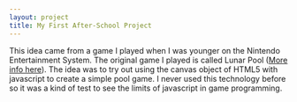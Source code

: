 ```yaml
---
layout: project
title: My First After-School Project
---
```


This idea came from a game I played when I was younger on the Nintendo Entertainment System. The original game I played is called Lunar Pool ([More info here](http://en.wikipedia.org/wiki/Lunar_Pool)). The idea was to try out using the canvas object of HTML5 with javascript to create a simple pool game. I never used this technology before so it was a kind of test to see the limits of javascript in game programming.
